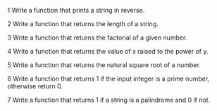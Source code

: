 1 Write a function that prints a string in reverse.

2 Write a function that returns the length of a string.

3 Write a function that returns the factorial of a given number.

4 Write a function that returns the value of x raised to the power of y.

5 Write a function that returns the natural square root of a number.

6 Write a function that returns 1 if the input integer is a prime number, otherwise return 0.

7 Write a function that returns 1 if a string is a palindrome and 0 if not.

